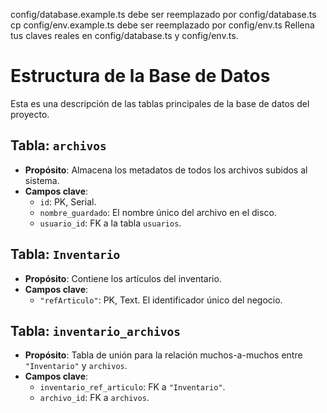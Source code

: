 config/database.example.ts debe ser reemplazado por config/database.ts
cp config/env.example.ts debe ser reemplazado por config/env.ts
Rellena tus claves reales en config/database.ts y config/env.ts.

# Estructura de la Base de Datos

Esta es una descripción de las tablas principales de la base de datos del proyecto.

## Tabla: `archivos`
- **Propósito**: Almacena los metadatos de todos los archivos subidos al sistema.
- **Campos clave**:
  - `id`: PK, Serial.
  - `nombre_guardado`: El nombre único del archivo en el disco.
  - `usuario_id`: FK a la tabla `usuarios`.

## Tabla: `Inventario`
- **Propósito**: Contiene los artículos del inventario.
- **Campos clave**:
  - `"refArticulo"`: PK, Text. El identificador único del negocio.

## Tabla: `inventario_archivos`
- **Propósito**: Tabla de unión para la relación muchos-a-muchos entre `"Inventario"` y `archivos`.
- **Campos clave**:
  - `inventario_ref_articulo`: FK a `"Inventario"`.
  - `archivo_id`: FK a `archivos`.

